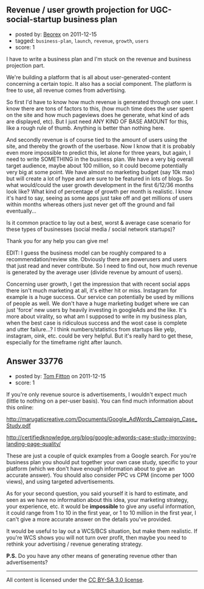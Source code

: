## Revenue / user growth projection for UGC-social-startup business plan

- posted by: [Beorex](https://stackexchange.com/users/-1/15041-beorex) on 2011-12-15
- tagged: `business-plan`, `launch`, `revenue`, `growth`, `users`
- score: 1

I have to write a business plan and I'm stuck on the revenue and business projection part.

We're building a platform that is all about user-generated-content concerning a certain topic. It also has a social component. The platform is free to use, all revenue comes from advertising.

So first I'd have to know how much revenue is generated through one user. I know there are tons of factors to this, (how much  time does the user spent on the site and how much pageviews does he generate, what kind of ads are displayed, etc). But I just need ANY KIND OF BASE AMOUNT for this, like a rough rule of thumb. Anything is better than nothing here.

And secondly revenue is of course tied to the amount of users using the site, and thereby the growth of the userbase. Now I know that it is probably even more impossible to predict this, let alone for three years, but again, I need to write SOMETHING in the business plan.
We have a very big overall target audience, maybe about 100 million, so it could become potentially very big at some point. We have almost no marketing budget (say 10k max) but will create a lot of hype and are sure to be featured in lots of blogs.
So what would/could the user growth development in the first 6/12/36 months look like? What kind of percentage of growth per month is realistic. I know it's hard to say, seeing as some apps just take off and get millions of users within months whereas others just never get off the ground and fail eventually...

Is it common practice to lay out a best, worst & average case scenario for these types of businesses (social media / social network startups)?


Thank you for any help you can give me!


EDIT:
I guess the business model can be roughly compared to a recommendation/review site. Obviously there are powerusers and users that just read and never contribute. So I need to find out, how much revenue is generated by the average user (divide revenue by amount of users).

Concerning user growth, I get the impression that with recent social apps there isn't much marketing at all, it's either hit or miss. Instagram for example is a huge success. Our service can potentially be used by millions of people as well. We don't have a huge marketing budget where we can just 'force' new users by heavily investing in googleAds and the like. It's more about virality, so what am I supposed to write in my business plan, when the best case is ridiculous success and the wost case is complete and utter failure...?
I think numbers/statistics from startups like yelp, instagram, oink, etc. could be very helpful. But it's really hard to get these, especially for the timeframe right after launch.




## Answer 33776

- posted by: [Tom Fitton](https://stackexchange.com/users/-1/14697-tom-fitton) on 2011-12-15
- score: 1

If you're only revenue source is advertisements, I wouldn't expect much (little to nothing on a per-user basis). You can find much information about this online:

http://marugaticreative.com/Documents/Google_AdWords_Campaign_Case_Study.pdf

http://certifiedknowledge.org/blog/google-adwords-case-study-improving-landing-page-quality/

These are just a couple of quick examples from a Google search. For you're business plan you should put together your own case study, specific to your platform (which we don't have enough information about to give an accurate answer). You should also consider PPC vs CPM (income per 1000 views), and using targeted advertisements.

As for your second question, you said yourself it is hard to estimate, and seen as we have no information about this idea, your marketing strategy, your experience, etc. it would be **impossible** to give any useful information, it could range from 1 to 10 in the first year, or 1 to 10 million in the first year, I can't give a more accurate answer on the details you've provided.

It would be useful to lay out a WCS/BCS situation, but make them realistic. If you're WCS shows you will not turn over profit, then maybe you need to rethink your advertising / revenue generating strategy.

**P.S.** Do you have any other means of generating revenue other than advertisements?



---

All content is licensed under the [CC BY-SA 3.0 license](https://creativecommons.org/licenses/by-sa/3.0/).
